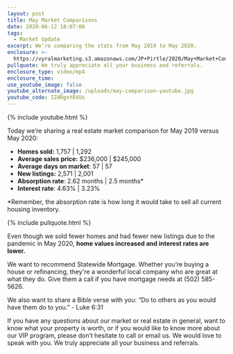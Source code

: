 ```yaml
---
layout: post
title: May Market Comparisons
date: 2020-06-12 18:07:00
tags:
  - Market Update
excerpt: We’re comparing the stats from May 2019 to May 2020.
enclosure: >-
  https://vyralmarketing.s3.amazonaws.com/JP+Pirtle/2020/May+Market+Comparisons.mp4
pullquote: We truly appreciate all your business and referrals.
enclosure_type: video/mp4
enclosure_time:
use_youtube_image: false
youtube_alternate_image: /uploads/may-comparison-youtube.jpg
youtube_code: IZ4RgxY6VUs
---
```


{% include youtube.html %}

Today we’re sharing a real estate market comparison for May 2019 versus May 2020:

* **Homes sold:** 1,757 \| 1,292
* **Average sales price:** $236,000 \| $245,000
* **Average days on market**\: 57 \| 57
* **New listings:** 2,571 \| 2,001
* **Absorption rate**\: 2.62 months \| 2.5 months\*
* **Interest rate**\: 4.63% \| 3.23%

\*Remember, the absorption rate is how long it would take to sell all current housing inventory.&nbsp;

{% include pullquote.html %}

Even though we sold fewer homes and had fewer new listings due to the pandemic in May 2020, **home values increased and interest rates are lower.**&nbsp;

We want to recommend Statewide Mortgage. Whether you’re buying a house or refinancing, they're a wonderful local company who are great at what they do. Give them a call if you have mortgage needs at (502) 585-5626.&nbsp;

We also want to share a Bible verse with you: “Do to others as you would have them do to you.” - Luke 6:31

If you have any questions about our market or real estate in general, want to know what your property is worth, or if you would like to know more about our VIP program, please don’t hesitate to call or email us. We would love to speak with you. We truly appreciate all your business and referrals.